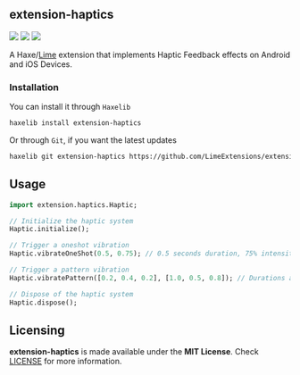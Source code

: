 ## extension-haptics

![](https://img.shields.io/github/repo-size/LimeExtensions/extension-haptics) ![](https://badgen.net/github/open-issues/LimeExtensions/extension-haptics) ![](https://badgen.net/badge/license/MIT/green)

A Haxe/[Lime](https://lime.openfl.org) extension that implements Haptic Feedback effects on Android and iOS Devices.

### Installation

You can install it through `Haxelib`
```bash
haxelib install extension-haptics
```
Or through `Git`, if you want the latest updates
```bash
haxelib git extension-haptics https://github.com/LimeExtensions/extension-haptics.git
```

## Usage

```haxe
import extension.haptics.Haptic;

// Initialize the haptic system
Haptic.initialize();

// Trigger a oneshot vibration
Haptic.vibrateOneShot(0.5, 0.75); // 0.5 seconds duration, 75% intensity

// Trigger a pattern vibration
Haptic.vibratePattern([0.2, 0.4, 0.2], [1.0, 0.5, 0.8]); // Durations and amplitudes

// Dispose of the haptic system
Haptic.dispose();
```

## Licensing

**extension-haptics** is made available under the **MIT License**. Check [LICENSE](./LICENSE) for more information.
